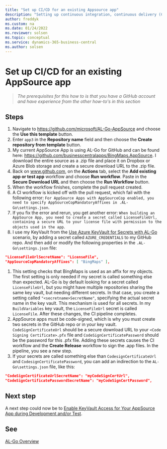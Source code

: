 ```yaml
---
title: "Set up CI/CD for an existing Appsource app"
description: "Setting up continuous integration, continuous delivery (CI/CD) for an existing AppSource App for Business Central."
author: freddyk
ms.custom: na
ms.date: 01/24/2022
ms.reviewer: solsen
ms.topic: conceptual
ms.service: dynamics-365-business-central
ms.author: solsen
---
```


# Set up CI/CD for an existing AppSource app

> *The prerequisites for this how to is that you have a GitHub account and have experience from the other how-to's in this section*

## Steps

1. Navigate to https://github.com/microsoft/AL-Go-AppSource and choose the **Use this template** button.
1. Enter `app3` in the **Repository name** field and then choose the **Create repository from template** button.
1. My current AppSource App is using AL-Go for GitHub and can be found here: https://github.com/businesscentralapps/BingMaps.AppSource. I download the entire source as a .zip file and place it on Dropbox or Azure Blob storage and create a secure download URL to the .zip file.
1. Back on www.github.com, on the **Actions** tab, select the **Add existing app or test app** workflow and choose **Run workflow**. Paste in the **Secure Download URL** and then choose the **Run Workflow** button.
1. When the workflow finishes, complete the pull request created.
1. A CI workflow is kicked off with the pull request, which fail with the following error: `For AppSource Apps with AppSourceCop enabled, you need to specify AppSourceCopMandatoryAffixes in .AL-Go\settings.json`.
1. If you fix the error and rerun, you get another error: `When building an AppSource App, you need to create a secret called LicenseFileUrl, containing a secure URL to your license file with permission to the objects used in the app`.
1. I use my KeyVault from the [Use Azure KeyVault for Secrets with AL-Go](algo-enable-keyvault-app-development.md) scenario, by adding a secret called `AZURE_CREDENTIALS` to my GitHub repo. And then add or modify the following properties in the `.AL-Go\settings.json` file:

```json
"LicenseFileUrlSecretName": "LicenseFile",
"AppSourceCopMandatoryAffixes": [ "BingMaps" ],
```

1. This setting checks that BingMaps is used as an affix for my objects. The first setting is only needed if my secret is called something else than expected. AL-Go is by default looking for a secret called `LicenseFileUrl`, but you might have multiple repositories sharing the same key vault, but needing different secrets. In that case, you create a setting called `"<secretname>SecretName"`, specifying the actual secret name in the key vault. This mechanism is used for all secrets. In my `BuildVariables` key vault, the `LicenseFileUrl` secret is called `LicenseFile`. After these changes, the CI pipeline completes.
1. AppSource apps must be code-signed, which is why you must create two secrets in the GitHub repo or in your key vault. `CodeSignCertificateUrl` should be a secure download URL to your `<Code Signing Certificate>.pfx` file and `CodeSignCertificatePassword` should be the password for this .pfx file. Adding these secrets causes the CI workflow and the **Create Release** workflow to sign the .app files. In the pipeline, you see a new step.
1. If your secrets are called something else than `CodesignCertificateUrl` and `CodesignCertificatePassword`, you can add an indirection to the `AL-Go\settings.json` file, like this:

```json
"CodeSignCertificateUrlSecretName": "myCodeSignCertUrl",
"CodeSignCertificatePasswordSecretName": "myCodeSignCertPassword",
```

## Next step

A next step could now be to [Enable KeyVault Access for Your AppSource App during Development and/or Test](algo-enable-keyvault-app-development.md). 

## See 

[AL-Go Overview](algo-overview.md)  